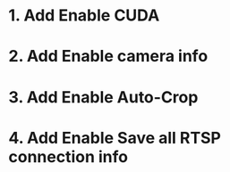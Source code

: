 


# 1. Add Enable CUDA

# 2. Add Enable camera info

# 3. Add Enable Auto-Crop

# 4. Add Enable Save all RTSP connection info

